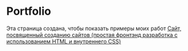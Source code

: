 # Portfolio
Эта страница создана, чтобы показать примеры моих работ
     <a href='https://nadezhda-prog.github.io/1/'>Сайт, посвященный созданию сайтов (простая фронтэнд разработка с использованием HTML и внутреннего CSS)</a>
